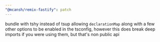 ```yaml
---
"@mcansh/remix-fastify": patch
---
```


bundle with tshy instead of tsup allowing `declarationMap` along with a few other options to be enabled in the tsconfig, however this does break deep imports if you were using them, but that's non public api
